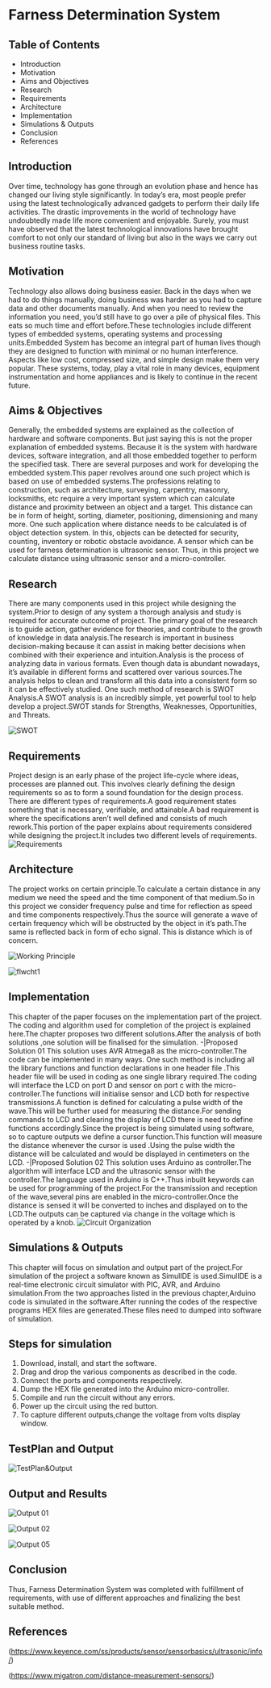 # Farness Determination System

## Table of Contents
* Introduction
* Motivation
* Aims and Objectives
* Research
* Requirements
* Architecture
* Implementation
* Simulations & Outputs
* Conclusion
* References



## Introduction
Over time, technology has gone through an evolution phase and hence has changed our living style significantly. In today’s era, most people prefer using the latest technologically advanced gadgets to perform their daily life activities. The drastic improvements in the world of technology have undoubtedly made life more convenient and enjoyable. Surely, you must have observed that the latest technological innovations have brought comfort to not only our standard of living but also in the ways we carry out business routine tasks.

## Motivation
Technology also allows doing business easier. Back in the days when we had to do things manually, doing business was harder as you had to capture data and other documents manually. And when you need to review the information you need, you’d still have to go over a pile of physical files. This eats so much time and effort before.These technologies include different types of embedded systems, operating systems and processing units.Embedded System has become an integral part of human lives though they are designed to function with minimal or no human interference. Aspects like low cost, compressed size, and simple design make them very popular. These systems, today, play a vital role in many devices, equipment instrumentation and home appliances and is likely to continue in the recent future.

## Aims & Objectives
Generally, the embedded systems are explained as the collection of hardware and software components. But just saying this is not the proper explanation of embedded systems. Because it is the system with hardware devices, software integration, and all those embedded together to perform the specified task. There are several purposes and work for developing the embedded system.This paper revolves around one such project which is based on use of embedded systems.The professions relating to construction, such as architecture, surveying, carpentry, masonry, locksmiths, etc require a very important system which can calculate distance and proximity between an object and a target. This distance can be in form of height, sorting, diameter, positioning, dimensioning and many more. One such application where distance needs to be calculated is of object detection system. In this, objects can be detected for security, counting, inventory or robotic obstacle avoidance. A sensor which can be used for farness determination is ultrasonic sensor. Thus, in this project we calculate distance using ultrasonic sensor and a micro-controller.

## Research
There are many components used in this project while designing the system.Prior to design of any system a thorough analysis and study is required for accurate outcome of project. The primary goal of the research is to guide action, gather evidence for theories, and contribute to the growth of knowledge in data analysis.The research is important in business decision-making because it can assist in making better decisions when combined with their experience and intuition.Analysis is the process of analyzing data in various formats. Even though data is abundant nowadays, it’s available in different forms and scattered over various sources.The analysis helps to clean and transform all this data into a consistent form so it can be effectively studied. One such method of research is SWOT Analysis.A SWOT analysis is an incredibly simple, yet powerful tool to help develop a project.SWOT stands for Strengths, Weaknesses, Opportunities, and Threats.

![SWOT](https://github.com/Madhushreevp/M2_EmbSys/blob/0f036504dbe97ab47c2871c8cc72160385cae14e/1_Embedded%20Project/1_Requirements/SWOT.PNG)


## Requirements
Project design is an early phase of the project life-cycle where ideas, processes are planned out. This involves clearly defining the design requirements so as to form a sound foundation for the design process. There are different types of requirements.A good requirement states something that is necessary, verifiable, and attainable.A bad requirement is where the specifications aren’t well defined and consists of much rework.This portion of the paper explains about requirements considered while designing the project.It includes two different levels of requirements.
![Requirements](https://github.com/Madhushreevp/M2_EmbSys/blob/9c6de42aa3830aa6f6d4902857755a6b749d700a/1_Embedded%20Project/1_Requirements/Requirements.PNG)


## Architecture
The project works on certain principle.To calculate a certain distance in any medium we need the speed and the time component of that medium.So in this project we consider frequency pulse and time for reflection as speed and time components respectively.Thus the source will generate a wave of certain frequency which will be obstructed by the object in it’s path.The same is reflected back in form of echo signal. This is distance which is of concern.


![Working Principle](https://github.com/Madhushreevp/M2_EmbSys/blob/9c6de42aa3830aa6f6d4902857755a6b749d700a/1_Embedded%20Project/2_Architecture/Working%20Principle.PNG)



![flwcht1](https://github.com/Madhushreevp/M2_EmbSys/blob/9c6de42aa3830aa6f6d4902857755a6b749d700a/1_Embedded%20Project/2_Architecture/flwcht1.PNG)


## Implementation
This chapter of the paper focuses on the implementation part of the project. The coding and algorithm used for completion of the project is explained here.The chapter proposes two different solutions.After the analysis of both solutions ,one solution will be finalised for the simulation.
-|Proposed Solution 01
This solution uses AVR Atmega8 as the micro-controller.The code can be implemented in many ways. One such method is including all the library functions and function declarations in one header file .This header file will be used in coding as one single library required.The coding will interface the LCD on port D and sensor on port c with the micro-controller.The functions will initialise sensor and LCD both for respective transmissions.A function is defined for calculating a pulse width of the wave.This will be further used for measuring the distance.For sending commands to LCD and clearing the display of LCD there is need to define functions accordingly.Since the project is being simulated using software, so to capture outputs we define a cursor function.This function will measure the distance whenever the cursor is used .Using the pulse width the distance will be calculated and would be displayed in centimeters on the LCD.
-|Proposed Solution 02
This solution uses Arduino as controller.The algorithm will interface LCD and the ultrasonic sensor with the controller.The language used in Arduino is C++.Thus inbuilt keywords can be used for programming of the project.For the transmission and reception of the wave,several pins are enabled in the micro-controller.Once the distance is sensed it will be converted to inches and displayed on to the LCD.The outputs can be captured via change in the voltage which is operated by a knob.
![Circuit Organization](https://github.com/Madhushreevp/M2_EmbSys/blob/9c6de42aa3830aa6f6d4902857755a6b749d700a/1_Embedded%20Project/4_Simulation/Circuit%20Organization.PNG)

## Simulations & Outputs
This chapter will focus on simulation and output part of the project.For simulation of the project a software known as SimulIDE is used.SimulIDE is a real-time electronic circuit simulator with PIC, AVR, and Arduino simulation.From the two approaches listed in the previous chapter,Arduino code is simulated in the software.After running the codes of the respective programs HEX files are generated.These files need to dumped into software of simulation.
## Steps for simulation
1. Download, install, and start the software.
2. Drag and drop the various components as described in the code.
3. Connect the ports and components respectively.
4. Dump the HEX file generated into the Arduino micro-controller.
5. Compile and run the circuit without any errors.
6. Power up the circuit using the red button.
7. To capture different outputs,change the voltage from volts display window.
## TestPlan and Output
![TestPlan&Output](https://github.com/Madhushreevp/M2_EmbSys/blob/9c6de42aa3830aa6f6d4902857755a6b749d700a/1_Embedded%20Project/5_TestPlan&Output/TestPlan&Output.PNG)
## Output and Results
![Output 01](https://github.com/Madhushreevp/M2_EmbSys/blob/9c6de42aa3830aa6f6d4902857755a6b749d700a/1_Embedded%20Project/5_TestPlan&Output/Output%2001.PNG)

![Output 02](https://github.com/Madhushreevp/M2_EmbSys/blob/9c6de42aa3830aa6f6d4902857755a6b749d700a/1_Embedded%20Project/5_TestPlan&Output/Output%2002.PNG)

![Output 05](https://github.com/Madhushreevp/M2_EmbSys/blob/9c6de42aa3830aa6f6d4902857755a6b749d700a/1_Embedded%20Project/5_TestPlan&Output/Output%2005.PNG)
## Conclusion
Thus, Farness Determination System was completed with fulfillment of requirements, with use of different approaches and finalizing the best suitable method.
## References
(https://www.keyence.com/ss/products/sensor/sensorbasics/ultrasonic/info/)

(https://www.migatron.com/distance-measurement-sensors/)



